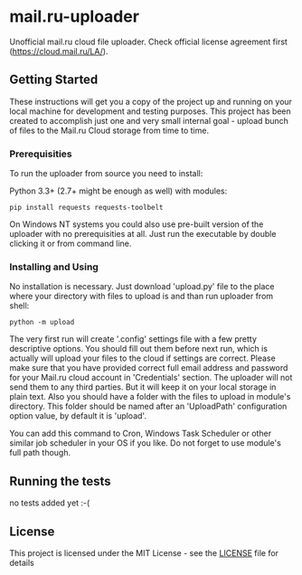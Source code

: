 # mail.ru-uploader
Unofficial mail.ru cloud file uploader. Check official license agreement first (https://cloud.mail.ru/LA/). 

## Getting Started

These instructions will get you a copy of the project up and running on your local machine for development and testing purposes.
This project has been created to accomplish just one and very small internal goal - upload bunch of files to the Mail.ru Cloud storage from time to time.

### Prerequisities

To run the uploader from source you need to install:

Python 3.3+ (2.7+ might be enough as well)
with modules:
```
pip install requests requests-toolbelt
```

On Windows NT systems you could also use pre-built version of the uploader with no prerequisities at all.
Just run the executable by double clicking it or from command line.

### Installing and Using

No installation is necessary.
Just download 'upload.py' file to the place where your directory with files to upload is and than run uploader from shell:
```
python -m upload
```
The very first run will create '.config' settings file with a few pretty descriptive options.
You should fill out them before next run, which is actually will upload your files to the cloud if settings are correct.
Please make sure that you have provided correct full email address and password for your Mail.ru cloud account in 'Credentials' section.
The uploader will not send them to any third parties. But it will keep it on your local storage in plain text.
Also you should have a folder with the files to upload in module's directory.
This folder should be named after an 'UploadPath' configuration option value, by default it is 'upload'.

You can add this command to Cron, Windows Task Scheduler or other similar job scheduler in your OS if you like. Do not forget to use module's full path though.

## Running the tests
no tests added yet :-(

## License
This project is licensed under the MIT License - see the [LICENSE](LICENSE) file for details

